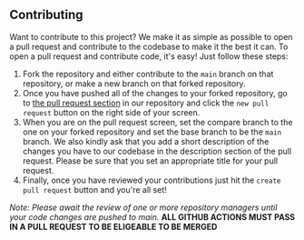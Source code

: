 ## Contributing
Want to contribute to this project? We make it as simple as possible to open a pull request and contribute to the codebase to make it the best it can. To open a pull request and contribute code, it's easy! Just follow these steps:

1. Fork the repository and either contribute to the `main` branch on that repository, or make a new branch on that forked repository.
2. Once you have pushed all of the changes to your forked repository, go to [the pull request section](https://github.com/Simbotics/2023-Simbot/pulls) in our repository and click the `new pull request` button on the right side of your screen.
3. When you are on the pull request screen, set the compare branch to the one on your forked repository and set the base branch to be the `main` branch. We also kindly ask that you add a short description of the changes you have to our codebase in the description section of the pull request. Please be sure that you set an appropriate title for your pull request.
4. Finally, once you have reviewed your contributions just hit the `create pull request` button and you're all set!

_Note: Please await the review of one or more repository managers until your code changes are pushed to main._ **ALL GITHUB ACTIONS MUST PASS IN A PULL REQUEST TO BE ELIGEABLE TO BE MERGED**